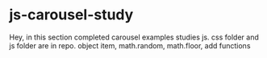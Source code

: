 # js-carousel-study
Hey, in this section completed carousel examples studies js. 
css folder and js folder are in repo. 
object item, math.random, math.floor, add functions
